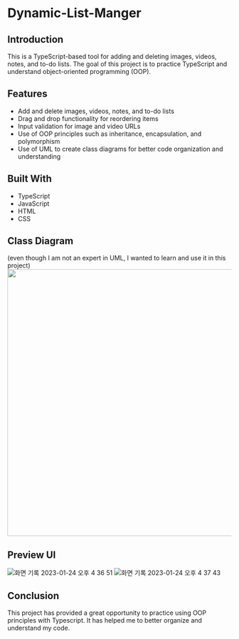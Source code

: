 # Dynamic-List-Manger

## Introduction

This is a TypeScript-based tool for adding and deleting images, videos, notes, and to-do lists. The goal of this project is to practice TypeScript and understand object-oriented programming (OOP).

## Features

- Add and delete images, videos, notes, and to-do lists
- Drag and drop functionality for reordering items
- Input validation for image and video URLs
- Use of OOP principles such as inheritance, encapsulation, and polymorphism
- Use of UML to create class diagrams for better code organization and understanding

## Built With

- TypeScript
- JavaScript
- HTML
- CSS

## Class Diagram

(even though I am not an expert in UML, I wanted to learn and use it in this project)
<img src="https://user-images.githubusercontent.com/69961780/214421975-972c3542-5891-49bd-9deb-502b36c8ac01.png"  width="600" height="600"/>

## Preview UI
![화면 기록 2023-01-24 오후 4 36 51](https://user-images.githubusercontent.com/69961780/214427358-99c982d7-0fd1-415a-82e8-070d8eb2b7e6.gif)
![화면 기록 2023-01-24 오후 4 37 43](https://user-images.githubusercontent.com/69961780/214427454-7c0965eb-2f3b-401b-aa38-a3bec0155684.gif)


## Conclusion

This project has provided a great opportunity to practice using OOP principles with Typescript. It has helped me to better organize and understand my code.
